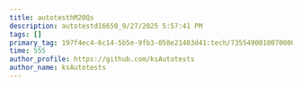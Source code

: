 ```yaml
---
title: autotesthM20Qs
description: autotestd16650_9/27/2025 5:57:41 PM
tags: []
primary_tag: 197f4ec4-6c14-5b5e-9fb3-058e21403d41:tech/73554900100700000996/67838200100800006287
time: 555
author_profile: https://github.com/ksAutotests
author_name: ksAutotests
---
```

